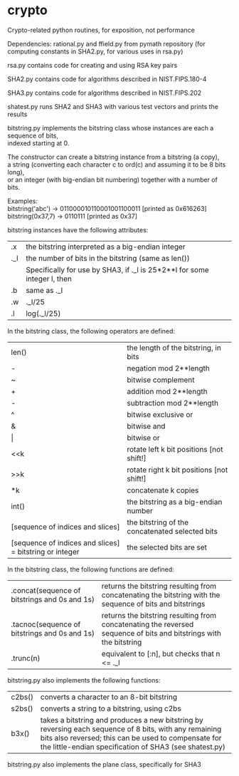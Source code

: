# crypto
Crypto-related python routines, for exposition, not performance

Dependencies: rational.py and ffield.py from pymath repository (for computing constants in SHA2.py, for various uses in rsa.py)

rsa.py contains code for creating and using RSA key pairs

SHA2.py contains code for algorithms described in NIST.FIPS.180-4

SHA3.py contains code for algorithms described in NIST.FIPS.202

shatest.py runs SHA2 and SHA3 with various test vectors and prints the results

bitstring.py implements the bitstring class whose instances are each a sequence of bits,<br>
indexed starting at 0.

The constructor can create a bitstring instance from a bitstring (a copy),<br>
a string (converting each character c to ord(c) and assuming it to be 8 bits long),<br>
or an integer (with big-endian bit numbering) together with a number of bits.

Examples:<br>
bitstring('abc') -> 011000010110001001100011 [printed as 0x616263]<br>
bitstring(0x37,7) -> 0110111 [printed as 0x37]<br>

bitstring instances have the following attributes:
<table>
 <tr><td>.x</td><td>the bitstring interpreted as a big-endian integer</td></tr>
 <tr><td>._l</td><td>the number of bits in the bitstring (same as len())</td></tr>
 <tr><td></td><td>Specifically for use by SHA3, if ._l is 25*2**l for some integer l, then</td></tr>
  <tr><td>.b</td><td>same as ._l</td></tr>
  <tr><td>.w</td><td>._l/25</td></tr>
  <tr><td>.l</td><td>log(._l/25)</td></tr>
</table>
  
In the bitstring class, the following operators are defined:<br>
<table>
<tr><td> len()</td><td> the length of the bitstring, in bits</td></tr>
<tr><td> -</td><td> negation mod 2**length</td></tr>
<tr><td> ~</td><td> bitwise complement</td></tr>
<tr><td> +</td><td> addition mod 2**length</td></tr>
<tr><td> -</td><td> subtraction mod 2**length</td></tr>
<tr><td> ^</td><td> bitwise exclusive or</td></tr>
<tr><td> &</td><td> bitwise and</td></tr>
<tr><td> |</td><td> bitwise or</td></tr>
<tr><td> &lt;&lt;k</td><td>  rotate left k bit positions [not shift!]</td></tr>
<tr><td> &gt;&gt;k</td><td>  rotate right k bit positions [not shift!]</td></tr>
<tr><td> *k</td><td> concatenate k copies</td></tr>
<tr><td> int()</td><td> the bitstring as a big-endian number</td></tr>
<tr><td> [sequence of indices and slices]</td><td>  the bitstring of the concatenated selected bits</td></tr>
<tr><td> [sequence of indices and slices] = bitstring or integer </td><td> the selected bits are set</td></tr>
</table>

In the bitstring class, the following functions are defined:
<table>
<tr><td> .concat(sequence of bitstrings and 0s and 1s)</td>
   <td>returns the bitstring resulting from concatenating the bitstring with the sequence of bits and bitstrings</td></tr>
<tr><td> .tacnoc(sequence of bitstrings and 0s and 1s)</td>
   <td>returns the bitstring resulting from concatenating the reversed sequence of bits and bitstrings with the bitstring</td></tr>
<tr><td> .trunc(n) </td><td>equivalent to [:n], but checks that n <= ._l</td></tr>
</table>

bitstring.py also implements the following functions:
<table>
<tr><td> c2bs()</td><td> converts a character to an 8-bit bitstring</td></tr>
<tr><td> s2bs()</td><td> converts a string to a bitstring, using c2bs</td></tr>
<tr><td> b3x()</td><td> takes a bitstring and produces a new bitstring by reversing each sequence of 8 bits, with any remaining bits also reversed;
   this can be used to compensate for the little-endian specification of SHA3 (see shatest.py)</td></tr>
</table>

bitstring.py also implements the plane class, specifically for SHA3
